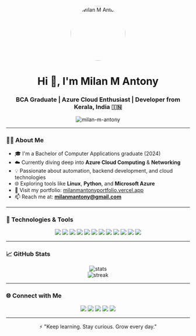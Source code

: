 <p align="center">
  <img src="https://github.com/milan-m-antony.png" width="150" height="150" style="border-radius: 50%;" alt="Milan M Antony" />
</p>


<h1 align="center">Hi 👋, I'm Milan M Antony</h1>
<h3 align="center">BCA Graduate | Azure Cloud Enthusiast | Developer from Kerala, India 🇮🇳</h3>

<p align="center">
  <img src="https://komarev.com/ghpvc/?username=milan-m-antony&label=Profile%20views&color=0e75b6&style=flat" alt="milan-m-antony" />
</p>

---

### 🧑‍💻 About Me

- 🎓 I'm a Bachelor of Computer Applications graduate (2024)  
- ☁️ Currently diving deep into **Azure Cloud Computing** & **Networking**  
- 💡 Passionate about automation, backend development, and cloud technologies  
- 🌐 Exploring tools like **Linux**, **Python**, and **Microsoft Azure**  
- 🚀 Visit my portfolio: [milanmantonyportfolio.vercel.app](https://milanmantonyportfolio.vercel.app)  
- 📫 Reach me at: **milanmantony@gmail.com**

---

### 🚀 Technologies & Tools

<p align="center">
  <img src="https://img.shields.io/badge/Azure-0078D4?style=for-the-badge&logo=microsoft-azure&logoColor=white" />
  <img src="https://img.shields.io/badge/Python-3776AB?style=for-the-badge&logo=python&logoColor=white" />
  <img src="https://img.shields.io/badge/Bash-4EAA25?style=for-the-badge&logo=gnu-bash&logoColor=white" />
  <img src="https://img.shields.io/badge/Linux-FCC624?style=for-the-badge&logo=linux&logoColor=black" />
  <img src="https://img.shields.io/badge/Windows-0078D6?style=for-the-badge&logo=windows&logoColor=white" />
  <img src="https://img.shields.io/badge/PowerShell-5391FE?style=for-the-badge&logo=powershell&logoColor=white" />
  <img src="https://img.shields.io/badge/Git-F05032?style=for-the-badge&logo=git&logoColor=white" />
  <img src="https://img.shields.io/badge/GitHub-181717?style=for-the-badge&logo=github&logoColor=white" />
  <img src="https://img.shields.io/badge/VS%20Code-007ACC?style=for-the-badge&logo=visual-studio-code&logoColor=white" />
  <img src="https://img.shields.io/badge/Vercel-000000?style=for-the-badge&logo=vercel&logoColor=white" />
  <img src="https://img.shields.io/badge/Networking-0078D4?style=for-the-badge&logo=cisco&logoColor=white" />
  <img src="https://img.shields.io/badge/Cloud_Computing-00C7B7?style=for-the-badge&logo=cloudflare&logoColor=white" />
</p>

---

### 📈 GitHub Stats

<p align="center">
  <img src="https://github-readme-stats.vercel.app/api?username=milan-m-antony&show_icons=true&theme=radical" alt="stats" />
  <br/>
  <img src="https://github-readme-streak-stats.herokuapp.com?user=milan-m-antony&theme=radical" alt="streak" />
</p>

---

### 🌐 Connect with Me

<p align="center">
  <a href="https://milanmantonyportfolio.vercel.app" target="_blank"><img src="https://img.shields.io/badge/Portfolio-000000?style=for-the-badge&logo=vercel&logoColor=white" /></a>
  <a href="mailto:milanmantony@gmail.com"><img src="https://img.shields.io/badge/Gmail-D14836?style=for-the-badge&logo=gmail&logoColor=white" /></a>
  <a href="http://www.linkedin.com/in/milanmantony"><img src="https://img.shields.io/badge/LinkedIn-0A66C2?style=for-the-badge&logo=linkedin&logoColor=white" /></a>
  <a href="https://www.instagram.com/milan_m_antony?igsh=MWs0MHJlZnJwNHU3Zw=="><img src="https://img.shields.io/badge/Instagram-E4405F?style=for-the-badge&logo=instagram&logoColor=white" /></a>
  <a href="https://www.facebook.com/share/1AX2krXu3t/"><img src="https://img.shields.io/badge/Facebook-1877F2?style=for-the-badge&logo=facebook&logoColor=white" /></a>
</p>

---

<p align="center">⚡ "Keep learning. Stay curious. Grow every day."</p>
